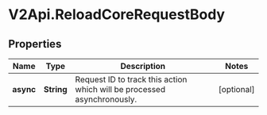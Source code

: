 # V2Api.ReloadCoreRequestBody

## Properties

Name | Type | Description | Notes
------------ | ------------- | ------------- | -------------
**async** | **String** | Request ID to track this action which will be processed asynchronously. | [optional] 


